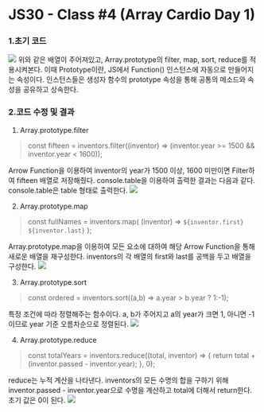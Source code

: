 # JS30 - Class #4 (Array Cardio Day 1)
### 1.초기 코드
![](https://i.imgur.com/MEgfvhZ.jpg)
위와 같은 배열이 주어져있고, Array.prototype의 filter, map, sort, reduce를 적용시켜본다. 이때 Prototype이란, JS에서 Function() 인스턴스에 자동으로 만들어지는 속성이다. 인스턴스들은 생성자 함수의 prototype 속성을 통해 공통의 메소드와 속성을 공유하고 상속한다.
### 2.코드 수정 및 결과
1. Array.prototype.filter
> const fifteen = inventors.filter((inventor) => (inventor.year >= 1500 && inventor.year < 1600));
> 
Arrow Function을 이용하여 inventor의 year가 1500 이상, 1600 미만이면 Filter하여 fifteen 배열로 저장해줬다. console.table을 이용하여 출력한 결과는 다음과 같다. console.table은 table 형태로 출력한다.
![](https://i.imgur.com/MzqjVLi.jpg)

2. Array.prototype.map
> const fullNames = inventors.map(
        (inventor) => `${inventor.first} ${inventor.last}`
      );
>
Array.prototype.map을 이용하여 모든 요소에 대하여 해당 Arrow Function을 통해 새로운 배열을 재구성한다. inventors의 각 배열의 first와 last를 공백을 두고 배열을 구성한다.
![](https://i.imgur.com/G5N5Hql.jpg)

3. Array.prototype.sort
> const ordered = inventors.sort((a,b) => a.year > b.year ? 1:-1);
> 
특정 조건에 따라 정렬해주는 함수이다. a, b가 주어지고 a의 year가 크면 1, 아니면 -1이므로 year 기준 오름차순으로 정렬된다.
![](https://i.imgur.com/aulamf5.jpg)

4. Array.prototype.reduce
> const totalYears = inventors.reduce((total, inventor) => {
        return total + (inventor.passed - inventor.year);
      }, 0);
>
reduce는 누적 계산을 나타낸다. inventors의 모든 수명의 합을 구하기 위해 inventor.passed - inventor.year으로 수명을 계산하고 total에 더해서 return한다. 초기 값은 0이 된다.
![](https://i.imgur.com/HOg47di.jpg)
